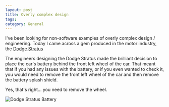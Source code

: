 ```yaml
---
layout: post
title: Overly complex design
tags: 
category: General
---
```


I've been looking for non-software examples of overly complex design / engineering. Today I came across a gem produced in the motor industry, the [Dodge Stratus](https://en.wikipedia.org/wiki/Dodge_Stratus)

The engineers designing the Dodge Stratus made the brilliant decision to place the car's battery behind the front left wheel of the car. That meant that if you had any issues with the battery, or if you even wanted to check it, you would need to remove the front left wheel of the car and then remove the battery splash shield.

Yes, that's right... you need to remove the wheel.

<img class="img-responsive" alt="Dodge Stratus Battery" src="{{ site.url }}/assets/images/Complex_Engineering_Dodge_Stratus_Battery.jpg">
